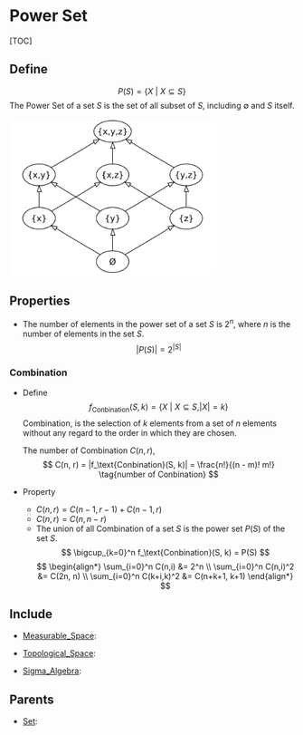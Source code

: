 # Power Set

[TOC]

## Define

$$
P(S) = \{X \ |\ X \subseteq S\}  \tag{Power Set}
$$
The Power Set of a set $S$ is the set of all subset of $S$, including $\emptyset$ and $S$ itself.

<img src="./assets/Hasse_diagram_of_powerset_of_3.svg" alt="Hasse_diagram_of_powerset_of_3" style="zoom: 40%;" />

## Properties

- The number of elements in the power set of a set $S$ is $2^n$, where $n$ is the number of elements in the set $S$.
  $$
  |P(S)| = 2^{|S|}
  $$


### Combination

- Define
  $$
  f_\text{Conbination}(S, k) = \{ X \ |\ X \subseteq S , |X| = k\}  \tag{Conbination}
  $$
  Combination, is the selection of $k$ elements from a set of $n$ elements without any regard to the order in which they are chosen.

  The number of Combination $C(n, r)$,
  $$
  C(n, r) = |f_\text{Conbination}(S, k)| = \frac{n!}{(n - m)! m!}  \tag{number of Conbination}
  $$

- Property    
  - $C(n,r) = C(n-1,r-1) + C(n-1,r)$
  - $C(n,r) = C(n,n-r)$
  - The union of all Combination of a set $S$ is the power set $P(S)$ of the set $S$.
    $$
    \bigcup_{k=0}^n f_\text{Conbination}(S, k) = P(S)
    $$
    $$
    \begin{align*}
      \sum_{i=0}^n C(n,i) &= 2^n  \\
      \sum_{i=0}^n C(n,i)^2 &= C(2n, n)  \\
      \sum_{i=0}^n C(k+i,k)^2 &= C(n+k+1, k+1) 
    \end{align*}
    $$


## Include

- [Measurable_Space](./Measurable_Space.md): 

- [Topological_Space](./Topological_Space.md): 

- [Sigma_Algebra](./Sigma_Algebra.md): 

## Parents

- [Set](./Set.md): 

